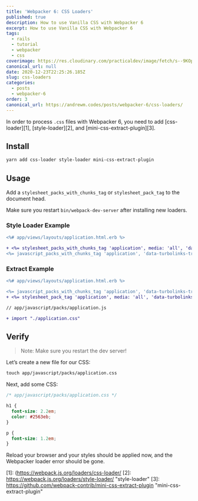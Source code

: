 ```yaml
---
title: 'Webpacker 6: CSS Loaders'
published: true
description: How to use Vanilla CSS with Webpacker 6
excerpt: How to use Vanilla CSS with Webpacker 6
tags:
  - rails
  - tutorial
  - webpacker
  - css
coverimage: https://res.cloudinary.com/practicaldev/image/fetch/s--9KOpvZCa--/c_imagga_scale,f_auto,fl_progressive,h_420,q_auto,w_1000/https://dev-to-uploads.s3.amazonaws.com/i/10lu5ml7jlx9atv0q757.png
canonical_url: null
date: 2020-12-23T22:25:26.185Z
slug: css-loaders
categories:
  - posts
  - webpacker-6
order: 3
canonical_url: https://andrewm.codes/posts/webpacker-6/css-loaders/
---
```


In order to process `.css` files with Webpacker 6, you need to add [css-loader][1], [style-loader][2], and [mini-css-extract-plugin][3].

## Install

```bash
yarn add css-loader style-loader mini-css-extract-plugin
```

## Usage

Add a `stylesheet_packs_with_chunks_tag` or `stylesheet_pack_tag` to the document head.

Make sure you restart `bin/webpack-dev-server` after installing new loaders.

### Style Loader Example

```diff
<%# app/views/layouts/application.html.erb %>

+ <%= stylesheet_packs_with_chunks_tag 'application', media: 'all', 'data-turbolinks-track': 'reload' %>
<%= javascript_packs_with_chunks_tag 'application', 'data-turbolinks-track': 'reload' %>
```

### Extract Example

```diff
<%# app/views/layouts/application.html.erb %>

<%= javascript_packs_with_chunks_tag 'application', 'data-turbolinks-track': 'reload' %>
+ <%= stylesheet_pack_tag 'application', media: 'all', 'data-turbolinks-track': 'reload' %>
```

```diff
// app/javascript/packs/application.js

+ import "./application.css"
```

## Verify

> Note: Make sure you restart the dev server!

Let’s create a new file for our CSS:

```diff
touch app/javascript/packs/application.css
```

Next, add some CSS:

```css
/* app/javascript/packs/application.css */

h1 {
  font-size: 2.2em;
  color: #2563eb;
}

p {
  font-size: 1.2em;
}
```

Reload your browser and your styles should be applied now, and the Webpacker loader error should be gone.

[1]:	(https://webpack.js.org/loaders/css-loader/
[2]:	https://webpack.js.org/loaders/style-loader/ "style-loader"
[3]:	https://github.com/webpack-contrib/mini-css-extract-plugin "mini-css-extract-plugin"
